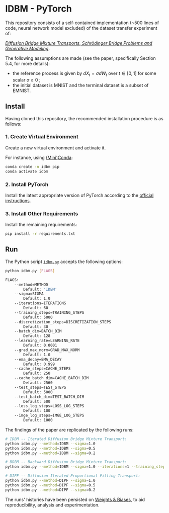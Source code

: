 # IDBM - PyTorch

This repository consists of a self-contained implementation (~500 lines of code, neural network model excluded) of the dataset transfer experiment of:

[_Diffusion Bridge Mixture Transports, Schrödinger Bridge Problems and Generative Modeling_](https://arxiv.org/abs/2304.00917).

The following assumptions are made (see the paper, specifically Section 5.4, for more details):

- the reference process is given by $dX_t = σdW_t$ over $t ∈ [0,1]$ for some scalar $σ ≥ 0$ ;
- the initial dataset is MNIST and the terminal dataset is a subset of EMNIST.

## Install

Having cloned this repository, the recommended installation procedure is as follows:

### 1. Create Virtual Environment

Create a new virtual environment and activate it.

For instance, using [(Mini)Conda](https://docs.conda.io/en/latest/miniconda.html):

```bash
conda create -n idbm pip
conda activate idbm
```

### 2. Install PyTorch

Install the latest appropriate version of PyTorch according to the [official instructions](https://pytorch.org/get-started/locally/).

### 3. Install Other Requirements

Install the remaining requirements:

```bash
pip install -r requirements.txt
```

## Run

The Python script [`idbm.py`](idbm/idbm.py) accepts the following options:

```bash
python idbm.py [FLAGS]

FLAGS:
    --method=METHOD
        Default: 'IDBM'
    --sigma=SIGMA
        Default: 1.0
    --iterations=ITERATIONS
        Default: 60
    --training_steps=TRAINING_STEPS
        Default: 5000
    --discretization_steps=DISCRETIZATION_STEPS
        Default: 30
    --batch_dim=BATCH_DIM
        Default: 128
    --learning_rate=LEARNING_RATE
        Default: 0.0001
    --grad_max_norm=GRAD_MAX_NORM
        Default: 1.0
    --ema_decay=EMA_DECAY
        Default: 0.999
    --cache_steps=CACHE_STEPS
        Default: 250
    --cache_batch_dim=CACHE_BATCH_DIM
        Default: 2560
    --test_steps=TEST_STEPS
        Default: 5000
    --test_batch_dim=TEST_BATCH_DIM
        Default: 500
    --loss_log_steps=LOSS_LOG_STEPS
        Default: 100
    --imge_log_steps=IMGE_LOG_STEPS
        Default: 1000
```

The findings of the paper are replicated by the following runs:

```bash
# IDBM -- Iterated Diffusion Bridge Mixture Transport:
python idbm.py --method=IDBM --sigma=1.0
python idbm.py --method=IDBM --sigma=0.5
python idbm.py --method=IDBM --sigma=0.2

# BDBM -- Backward Diffusion Bridge Mixture Transport:
python idbm.py --method=IDBM --sigma=1.0 --iterations=1 --training_steps=300000

# DIPF -- Diffusion Iterated Proportional Fitting Transport:
python idbm.py --method=DIPF --sigma=1.0
python idbm.py --method=DIPF --sigma=0.5
python idbm.py --method=DIPF --sigma=0.2
```

The runs' histories have been persisted on [Weights & Biases](https://wandb.ai/stepelu/pub-idbm-pytorch), to aid reproducibility, analysis and experimentation.
